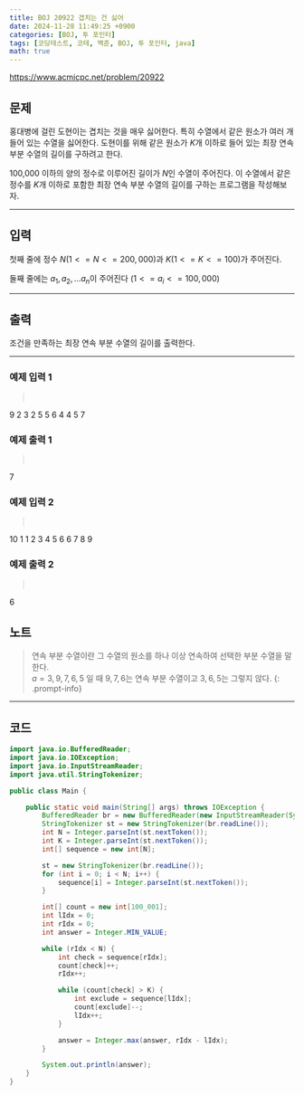 ```yaml
---
title: BOJ 20922 겹치는 건 싫어
date: 2024-11-28 11:49:25 +0900
categories: [BOJ, 투 포인터]
tags: [코딩테스트, 코테, 백준, BOJ, 투 포인터, java]
math: true
---
```


<https://www.acmicpc.net/problem/20922>

## 문제
홍대병에 걸린 도현이는 겹치는 것을 매우 싫어한다. 특히 수열에서 같은 원소가 여러 개 들어 있는 수열을 싫어한다. 도현이를 위해 같은 원소가 $K$개 이하로 들어 있는 최장 연속 부분 수열의 길이를 구하려고 한다.

100,000 이하의 양의 정수로 이루어진 길이가 $N$인 수열이 주어진다. 이 수열에서 같은 정수를 $K$개 이하로 포함한 최장 연속 부분 수열의 길이를 구하는 프로그램을 작성해보자.

---
## 입력
첫째 줄에 정수 $N(1 <= N <= 200,000)$과 $K(1 <= K <= 100)$가 주어진다.

둘째 줄에는 ${a_1, a_2, ... a_n}$이 주어진다 $(1 <= a_i <= 100,000)$

---
## 출력
조건을 만족하는 최장 연속 부분 수열의 길이를 출력한다.

---
### 예제 입력 1
> <pre>
9 2
3 2 5 5 6 4 4 5 7
> </pre>

### 예제 출력 1
> <pre>
7
> </pre>

### 예제 입력 2
> <pre>
10 1
1 2 3 4 5 6 6 7 8 9
> </pre>

### 예제 출력 2
> <pre>
6
> </pre>

## 노트
> 연속 부분 수열이란 그 수열의 원소를 하나 이상 연속하여 선택한 부분 수열을 말한다.<br>
$a = {3, 9, 7, 6, 5}$ 일 때 $9, 7, 6$는 연속 부분 수열이고 $3, 6, 5$는 그렇지 않다.
{: .prompt-info}

---
## 코드

```java
import java.io.BufferedReader;
import java.io.IOException;
import java.io.InputStreamReader;
import java.util.StringTokenizer;

public class Main {

    public static void main(String[] args) throws IOException {
        BufferedReader br = new BufferedReader(new InputStreamReader(System.in));
        StringTokenizer st = new StringTokenizer(br.readLine());
        int N = Integer.parseInt(st.nextToken());
        int K = Integer.parseInt(st.nextToken());
        int[] sequence = new int[N];

        st = new StringTokenizer(br.readLine());
        for (int i = 0; i < N; i++) {
            sequence[i] = Integer.parseInt(st.nextToken());
        }

        int[] count = new int[100_001];
        int lIdx = 0;
        int rIdx = 0;
        int answer = Integer.MIN_VALUE;

        while (rIdx < N) {
            int check = sequence[rIdx];
            count[check]++;
            rIdx++;

            while (count[check] > K) {
                int exclude = sequence[lIdx];
                count[exclude]--;
                lIdx++;
            }

            answer = Integer.max(answer, rIdx - lIdx);
        }

        System.out.println(answer);
    }
}
```
